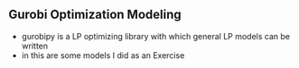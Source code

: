 ## Gurobi Optimization Modeling

- gurobipy is a LP optimizing library with which general LP models can be written
- in this are some models I did as an Exercise 